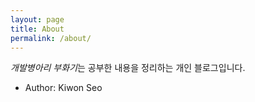 ```yaml
---
layout: page
title: About
permalink: /about/
---
```

*개발병아리 부화기*는 공부한 내용을 정리하는 개인 블로그입니다.

* Author: Kiwon Seo
<!--
* Github: http://github.com/diezcami
* Portfolio: http://diezcami.github.io
-->

